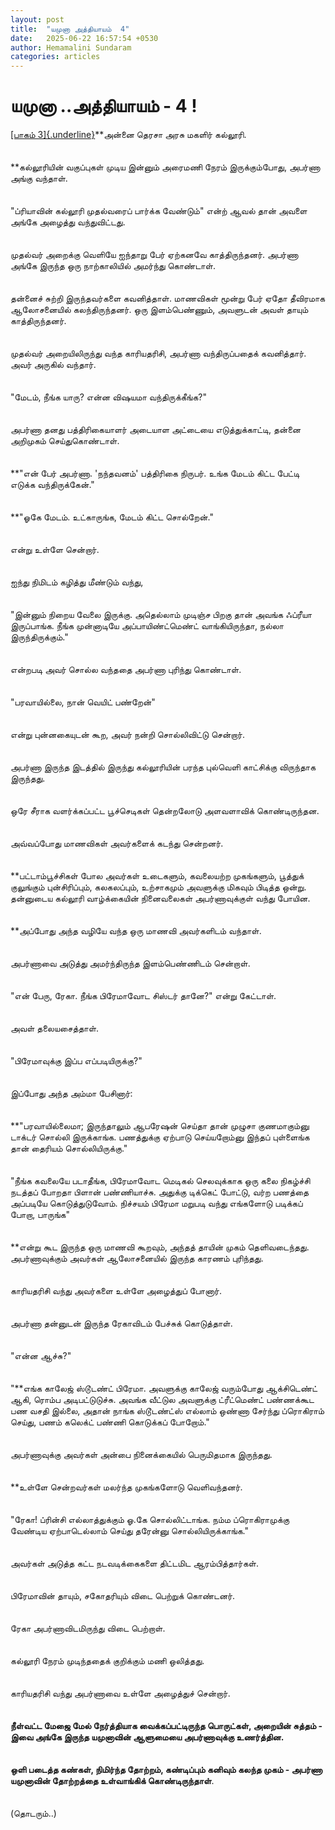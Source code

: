 ```yaml
---
layout: post
title:  "யமுனா அத்தியாயம்  4"
date:   2025-06-22 16:57:54 +0530
author: Hemamalini Sundaram
categories: articles
---
```


#  யமுனா ..அத்தியாயம் - 4 ! 

[[பாகம்
3]{.underline}](https://tamil.momspresso.com/parenting/aa71bb9e323d44a5b589be0617593389/article/ymunnnaa-attiyaaym-3-18hpglfdljmm?utm_source=AD_Whatsapp_Share&utm_medium=Share_Android)**அன்னை
தெரசா அரசு மகளிர் கல்லூரி.\
\
\
**கல்லூரியின் வகுப்புகள் முடிய இன்னும் அரைமணி நேரம் இருக்கும்போது, அபர்ணா அங்கு
வந்தாள்.\
\
\
\"ப்ரியாவின் கல்லூரி முதல்வரைப் பார்க்க வேண்டும்\" என்ற் ஆவல் தான் அவளை அங்கே அழைத்து
வந்துவிட்டது.\
\
\
முதல்வர் அறைக்கு வெளியே ஐந்தாறு பேர் ஏற்கனவே காத்திருந்தனர். அபர்ணா அங்கே இருந்த ஒரு
நாற்காலியில் அமர்ந்து கொண்டாள்.\
\
\
தன்னைச் சுற்றி இருந்தவர்களை கவனித்தாள். மாணவிகள் மூன்று பேர் ஏதோ தீவிரமாக ஆலோசனையில்
கலந்திருந்தனர். ஒரு இளம்பெண்ணும், அவளுடன் அவள் தாயும் காத்திருந்தனர்.\
\
\
முதல்வர் அறையிலிருந்து வந்த காரியதரிசி, அபர்ணா வந்திருப்பதைக் கவனித்தார். அவர்
அருகில் வந்தார்.\
\
\
\"மேடம், நீங்க யாரு? என்ன விஷயமா வந்திருக்கீங்க?\"\
\
\
அபர்ணா தனது பத்திரிகையாளர் அடையாள அட்டையை எடுத்துக்காட்டி, தன்னை அறிமுகம்
செய்துகொண்டாள்.\
\
\
**\"என் பேர் அபர்ணா. \'நந்தவனம்\' பத்திரிகை நிருபர். உங்க மேடம் கிட்ட பேட்டி எடுக்க
வந்திருக்கேன்.\"\
\
\
**\"ஓகே மேடம். உட்காருங்க, மேடம் கிட்ட சொல்றேன்.\"\
\
\
என்று உள்ளே சென்றார்.\
\
\
ஐந்து நிமிடம் கழித்து மீண்டும் வந்து,\
\
\
\"இன்னும் நிறைய வேலை இருக்கு. அதெல்லாம் முடிஞ்ச பிறகு தான் அவங்க ஃப்ரீயா இருப்பாங்க.
நீங்க முன்னாடியே அப்பாயிண்ட்மெண்ட் வாங்கியிருந்தா, நல்லா இருந்திருக்கும்.\"\
\
\
என்றபடி அவர் சொல்ல வந்ததை அபர்ணா புரிந்து கொண்டாள்.\
\
\
\"பரவாயில்லை, நான் வெயிட் பண்றேன்\"\
\
\
என்று புன்னகையுடன் கூற, அவர் நன்றி சொல்லிவிட்டு சென்றார்.\
\
\
அபர்ணா இருந்த இடத்தில் இருந்து கல்லூரியின் பரந்த புல்வெளி காட்சிக்கு விருந்தாக
இருந்தது.\
\
\
ஒரே சீராக வளர்க்கப்பட்ட பூச்செடிகள் தென்றலோடு அளவளாவிக் கொண்டிருந்தன.\
\
\
அவ்வப்போது மாணவிகள் அவர்களைக் கடந்து சென்றனர்.\
\
\
**பட்டாம்பூச்சிகள் போல அவர்கள் உடைகளும், கவலையற்ற முகங்களும், பூத்துக் குலுங்கும்
புன்சிரிப்பும், கலகலப்பும், உற்சாகமும் அவளுக்கு மிகவும் பிடித்த ஒன்று. தன்னுடைய
கல்லூரி வாழ்க்கையின் நினைவலைகள் அபர்ணாவுக்குள் வந்து போயின.\
\
\
**அப்போது அந்த வழியே வந்த ஒரு மாணவி அவர்களிடம் வந்தாள்.\
\
\
அபர்ணாவை அடுத்து அமர்ந்திருந்த இளம்பெண்ணிடம் சென்றாள்.\
\
\
\"என் பேரு, ரேகா. நீங்க பிரேமாவோட சிஸ்டர் தானே?\" என்று கேட்டாள்.\
\
\
அவள் தலையசைத்தாள்.\
\
\
\"பிரேமாவுக்கு இப்ப எப்படியிருக்கு?\"\
\
\
இப்போது அந்த அம்மா பேசினார்:\
\
\
**\"பரவாயில்லைமா; இருந்தாலும் ஆபரேஷன் செய்தா தான் முழுசா குணமாகும்னு டாக்டர்
சொல்லி இருக்காங்க. பணத்துக்கு ஏற்பாடு செய்யறோம்னு இந்தப் புள்ளைங்க தான் தைரியம்
சொல்லியிருக்கு.\"\
\
\
\"நீங்க கவலையே படாதீங்க, பிரேமாவோட மெடிகல் செலவுக்காக ஒரு கலை நிகழ்ச்சி நடத்தப்
போறதா பிளான் பண்ணியாச்சு. அதுக்கு டிக்கெட் போட்டு, வர்ற பணத்தை அப்படியே
கொடுத்துடுவோம். நிச்சயம் பிரேமா மறுபடி வந்து எங்களோடு படிக்கப் போறா, பாருங்க\"\
\
\
**என்று கூட இருந்த ஒரு மாணவி கூறவும், அந்தத் தாயின் முகம் தெளிவடைந்தது.
அபர்ணாவுக்கும் அவர்கள் ஆலோசனையில் இருந்த காரணம் புரிந்தது.\
\
\
காரியதரிசி வந்து அவர்களை உள்ளே அழைத்துப் போனார்.\
\
\
அபர்ணா தன்னுடன் இருந்த ரேகாவிடம் பேச்சுக் கொடுத்தாள்.\
\
\
\"என்ன ஆச்சு?\"\
\
\
\"**எங்க காலேஜ் ஸ்டூடண்ட் பிரேமா. அவளுக்கு காலேஜ் வரும்போது ஆக்சிடெண்ட் ஆகி, ரொம்ப
அடிபட்டுடுச்சு. அவங்க வீட்டுல அவளுக்கு ட்ரீட்மெண்ட் பண்ணக்கூட பண வசதி இல்லை, அதான் நாங்க
ஸ்டூடண்ட்ஸ் எல்லாம் ஒண்ணா சேர்ந்து ப்ரொகிராம் செய்து, பணம் கலெக்ட் பண்ணி கொடுக்கப்
போறோம்.\"\
\
\
அபர்ணாவுக்கு அவர்கள் அன்பை நினைக்கையில் பெருமிதமாக இருந்தது.\
\
\
**உள்ளே சென்றவர்கள் மலர்ந்த முகங்களோடு வெளிவந்தனர்.\
\
\
\"ரேகா! ப்ரின்சி எல்லாத்துக்கும் ஓ.கே சொல்லிட்டாங்க. நம்ம ப்ரொகிராமுக்கு வேண்டிய
ஏற்பாடெல்லாம் செய்து தரேன்னு சொல்லியிருக்காங்க.\"\
\
\
அவர்கள் அடுத்த கட்ட நடவடிக்கைகளை திட்டமிட ஆரம்பித்தார்கள்.\
\
\
பிரேமாவின் தாயும், சகோதரியும் விடை பெற்றுக் கொண்டனர்.\
\
\
ரேகா அபர்ணாவிடமிருந்து விடை பெற்றாள்.\
\
\
கல்லூரி நேரம் முடிந்ததைக் குறிக்கும் மணி ஒலித்தது.\
\
\
காரியதரிசி வந்து அபர்ணாவை உள்ளே அழைத்துச் சென்றார்.\
\
\
**நீள்வட்ட மேஜை மேல் நேர்த்தியாக வைக்கப்பட்டிருந்த பொருட்கள், அறையின் சுத்தம் - இவை
அங்கே இருந்த யமுனாவின் ஆளுமையை அபர்ணாவுக்கு உணர்த்தின.\
\
\
ஒளி படைத்த கண்கள், நிமிர்ந்த தோற்றம், கண்டிப்பும் கனிவும் கலந்த முகம் - அபர்ணா
யமுனாவின் தோற்றத்தை உள்வாங்கிக் கொண்டிருந்தாள்**.\
\
\
(தொடரும்..)
